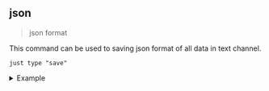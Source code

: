 ## json
> json format 

This command can be used to saving json format of all data in text channel.  

```
just type "save"
```
<details>
  <summary>Example</summary>

  ```
  save
  ```
</details>
